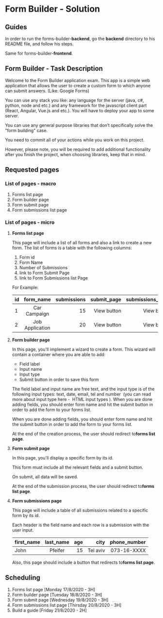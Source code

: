 # Form Builder - Solution

## Guides

In order to run the forms-builder-**backend**, go the **backend** directory to his README file, and follow his steps.

Same for forms-builder-**frontend**.

## Form Builder - Task Description

Welcome to the Form Builder application exam. This app is a simple web
application that allows the user to create a custom form to which anyone can
submit answers. (Like: Google Forms)

You can use any stack you like: any language for the server (java, c#, python,
node and etc.) and any framework for the javascript client part (React,
Angular, Vue.js and etc.). You will have to deploy your app to some server.

You can use any general purpose libraries that don’t specifically solve the
"form building" case.

You need to commit all of your actions while you work on this project.

However, please note, you will be required to add additional functionality after
you finish the project, when choosing libraries, keep that in mind​.

## Requested pages

### List of pages - macro

1. Forms list page
2. Form builder page
3. Form submit page
4. Form submissions list page

### List of pages - micro

1. **Forms list page**

   This page will include a list of all forms and also a link to create a new form.
   The list of forms is a table with the following columns:
    1. Form id
    2. Form Name
    3. Number of Submissions
    4. link to Form Submit Page
    5. link to Form Submissions list Page

    For Example:

    |       id      |   form_name       |   submissions     |   submit_page |   submissions_page    |
    |---------------|:-----------------:|------------------:|--------------:|----------------------:|
    |       1       |   Car Campaign    |       15          |   View button |       View button     |
    |       2       |   Job Application |       20          |   View button |       View button     |

2. **Form builder page**

   In this page, you'll implement a wizard to create a form.
   This wizard will contain a container where you are able to add:
   * Field label
   * Input name
   * Input type
   * Submit button in order to save this form

    The field label and input name are free text, and the input type is of the
    following input types: text, date, email, tel and number ​ (you can read more
    about input type here - ​ HTML input types​ ).
    When you are done adding fields, you should enter form name and hit the
    submit button in order to add the form to your forms list.

    When you are done adding fields, you should enter form name and hit the
    submit button in order to add the form to your forms list.

    At the end of the creation process, the user should redirect to ​**forms list
    page​**.

3. **Form submit page**

    In this page, you'll display a specific form by its id.

    This form must include all the relevant fields and a submit button.

    On submit, all data will be saved.

    At the end of the submission process, the user should redirect to ​**forms list page​**.

4. **Form submissions page**

    This page will include a table of all submissions related to a specific form by its id.

    E​ach header is the field name and each row is a submission with the user input.

    |   first_name  |   last_name   |   age |   city        |   phone_number   |
    |---------------|:-------------:|------:|--------------:|-----------------:|
    |       John    |   Pfeifer     |   15  |   Tel aviv    |   073-16-XXXX    |

    Also, this page should include a button that redirects to ​**forms list page​**.

## Scheduling

1. Forms list page [Monday 17/8/2020 - 3H]
2. Form builder page [Tuesday 18/8/2020 - 3H]
3. Form submit page [Wednesday 19/8/2020 - 3H]
4. Form submissions list page [Thirsday 20/8/2020 - 3H]
5. Build a guide [Friday 21/8/2020 - 2H]
